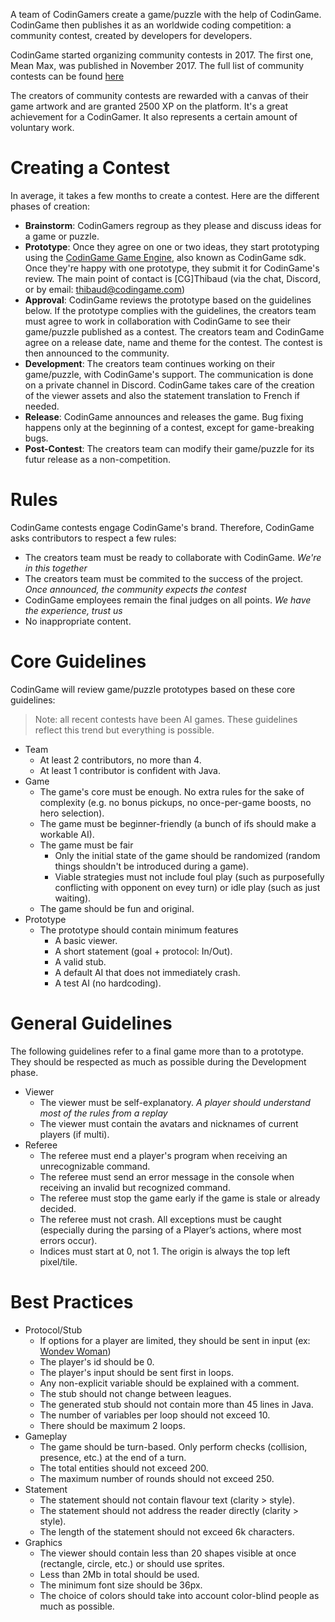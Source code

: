 A team of CodinGamers create a game/puzzle with the help of CodinGame. CodinGame then publishes it as an worldwide coding competition: a community contest, created by developers for developers.

CodinGame started organizing community contests in 2017. The first one, Mean Max, was published in November 2017. The full list of community contests can be found [here](pages/community/contest.md)

The creators of community contests are rewarded with a canvas of their game artwork and are granted 2500 XP on the platform. It's a great achievement for a CodinGamer. It also represents a certain amount of voluntary work.

# Creating a Contest

In average, it takes a few months to create a contest. Here are the different phases of creation:

- **Brainstorm**: CodinGamers regroup as they please and discuss ideas for a game or puzzle.
- **Prototype**: Once they agree on one or two ideas, they start prototyping using the [CodinGame Game Engine](https://github.com/CodinGame/codingame-game-engine), also known as CodinGame sdk. Once they're happy with one prototype, they submit it for CodinGame's review. The main point of contact is [CG]Thibaud (via the chat, Discord, or by email: thibaud@codingame.com)
- **Approval**: CodinGame reviews the prototype based on the guidelines below. If the prototype complies with the guidelines, the creators team must agree to work in collaboration with CodinGame to see their game/puzzle published as a contest. The creators team and CodinGame agree on a release date, name and theme for the contest. The contest is then announced to the community.
- **Development**: The creators team continues working on their game/puzzle, with CodinGame's support. The communication is done on a private channel in Discord. CodinGame takes care of the creation of the viewer assets and also the statement translation to French if needed.
- **Release**: CodinGame announces and releases the game. Bug fixing happens only at the beginning of a contest, except for game-breaking bugs.
- **Post-Contest**: The creators team can modify their game/puzzle for its futur release as a non-competition.

# Rules

CodinGame contests engage CodinGame's brand. Therefore, CodinGame asks contributors to respect a few rules:

- The creators team must be ready to collaborate with CodinGame. _We're in this together_
- The creators team must be commited to the success of the project. _Once announced, the community expects the contest_
- CodinGame employees remain the final judges on all points. _We have the experience, trust us_
- No inappropriate content.

# Core Guidelines

CodinGame will review game/puzzle prototypes based on these core guidelines:

> Note: all recent contests have been AI games. These guidelines reflect this trend but everything is possible.

- Team
	- At least 2 contributors, no more than 4.
	- At least 1 contributor is confident with Java.
- Game
  - The game's core must be enough. No extra rules for the sake of complexity (e.g. no bonus pickups, no once-per-game boosts, no hero selection).
  - The game must be beginner-friendly (a bunch of ifs should make a workable AI).
  - The game must be fair
  	- Only the initial state of the game should be randomized (random things shouldn't be introduced during a game).
  	- Viable strategies must not include foul play (such as purposefully conflicting with opponent on evey turn) or idle play (such as just waiting).
  - The game should be fun and original.
- Prototype
  - The prototype should contain minimum features
  	- A basic viewer.
  	- A short statement (goal + protocol: In/Out).
  	- A valid stub.
  	- A default AI that does not immediately crash.
  	- A test AI (no hardcoding).

# General Guidelines

The following guidelines refer to a final game more than to a prototype. They should be respected as much as possible during the Development phase.

- Viewer
  - The viewer must be self-explanatory. _A player should understand most of the rules from a replay_
  - The viewer must contain the avatars and nicknames of current players (if multi).
- Referee
  - The referee must end a player's program when receiving an unrecognizable command.
  - The referee must send an error message in the console when receiving an invalid but recognized command.
  - The referee must stop the game early if the game is stale or already decided.
  - The referee must not crash. All exceptions must be caught (especially during the parsing of a Player’s actions, where most errors occur).
  - Indices must start at 0, not 1. The origin is always the top left pixel/tile.


# Best Practices

- Protocol/Stub
  - If options for a player are limited, they should be sent in input (ex: [Wondev Woman](https://www.codingame.com/ide/puzzle/wondev-woman))
  - The player's id should be 0.
  - The player's input should be sent first in loops.
  - Any non-explicit variable should be explained with a comment.
  - The stub should not change between leagues.
  - The generated stub should not contain more than 45 lines in Java.
  - The number of variables per loop should not exceed 10.
  - There should be maximum 2 loops.
- Gameplay
  - The game should be turn-based. Only perform checks (collision, presence, etc.) at the end of a turn.
  - The total entities should not exceed 200.
  - The maximum number of rounds should not exceed 250.
- Statement
  - The statement should not contain flavour text (clarity > style).
  - The statement should not address the reader directly (clarity > style).
  - The length of the statement should not exceed 6k characters.
- Graphics
  - The viewer should contain less than 20 shapes visible at once (rectangle, circle, etc.) or should use sprites.
  - Less than 2Mb in total should be used.
  - The minimum font size should be 36px.
  - The choice of colors should take into account color-blind people as much as possible.
